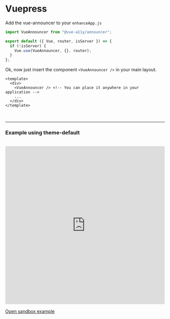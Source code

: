 # Vuepress

Add the vue-announcer to your `enhanceApp.js`

```javascript
import VueAnnouncer from "@vue-a11y/announcer";

export default ({ Vue, router, isServer }) => {
  if (!isServer) {
    Vue.use(VueAnnouncer, {}, router);
  }
};
```

Ok, now just insert the component `<VueAnnouncer />` in your main layout.

```vue
<template>
  <div>
    <VueAnnouncer /> <!-- You can place it anywhere in your application -->
    ...
  </div>
</template>
```

<br />

---

### Example using theme-default

<br />

<iframe
    src="https://codesandbox.io/embed/vue-announcer-vuepress-bp60e?fontsize=14&hidenavigation=1&module=%2F.vuepress%2FenhanceApp.js&theme=dark&view=editor"
    style="width:100%; height:500px; border:0; border-radius: 4px; overflow:hidden;"
    title="example vue-announcer to vuepress projects"
    allow="accelerometer; ambient-light-sensor; camera; encrypted-media; geolocation; gyroscope; hid; microphone; midi; payment; usb; vr"
    sandbox="allow-forms allow-modals allow-popups allow-presentation allow-same-origin allow-scripts"
></iframe>

<a href="https://codesandbox.io/s/vue-announcer-vuepress-bp60e" target="_blank" rel="noopener">Open sandbox example</a>